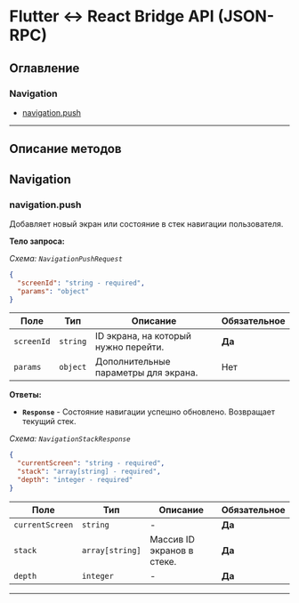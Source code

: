 # Flutter <-> React Bridge API (JSON-RPC)

## Оглавление

### Navigation

- [navigation.push](#navigationpush)

---
## Описание методов

## Navigation

### navigation.push

Добавляет новый экран или состояние в стек навигации пользователя.

**Тело запроса:**

*Схема: `NavigationPushRequest`*

```json
{
  "screenId": "string - required",
  "params": "object"
}
```

| Поле | Тип | Описание | Обязательное |
| --- | --- | --- | --- |
| `screenId` | `string` | ID экрана, на который нужно перейти. | **Да** |
| `params` | `object` | Дополнительные параметры для экрана. | Нет |

**Ответы:**

- **`Response`** - Состояние навигации успешно обновлено. Возвращает текущий стек.

*Схема: `NavigationStackResponse`*

```json
{
  "currentScreen": "string - required",
  "stack": "array[string] - required",
  "depth": "integer - required"
}
```

| Поле | Тип | Описание | Обязательное |
| --- | --- | --- | --- |
| `currentScreen` | `string` | - | **Да** |
| `stack` | `array[string]` | Массив ID экранов в стеке. | **Да** |
| `depth` | `integer` | - | **Да** |

---
